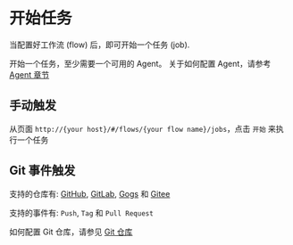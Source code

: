 # 开始任务

当配置好工作流 (flow) 后，即可开始一个任务 (job).

开始一个任务，至少需要一个可用的 Agent。 关于如何配置 Agent，请参考[Agent 章节](/cn/agents/index)

## 手动触发

从页面 `http://{your host}/#/flows/{your flow name}/jobs`，点击 `开始` 来执行一个任务

## Git 事件触发

支持的仓库有: [GitHub](https://github.com), [GitLab](https://gitlab.com), [Gogs](https://gogs.io/) 和 [Gitee](https://gitee.com/)

支持的事件有: `Push`, `Tag` 和 `Pull Request`

如何配置 Git 仓库，请参见 [Git 仓库](cn/git/index.md)